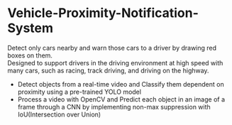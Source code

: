# Vehicle-Proximity-Notification-System
Detect only cars nearby and warn those cars to a driver by drawing red boxes on them. <br> Designed to support drivers in the driving environment at high speed with many cars, such as racing, track driving, and driving on the highway.
<br>
- Detect objects from a real-time video and Classify them dependent on proximity using a pre-trained YOLO model
- Process a video with OpenCV and Predict each object in an image of a frame through a CNN by implementing non-max suppression with IoU(Intersection over Union)
